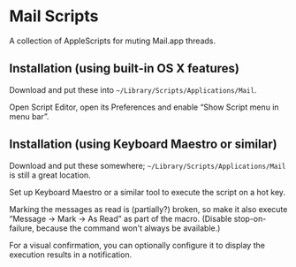 # Mail Scripts

A collection of AppleScripts for muting Mail.app threads.


## Installation (using built-in OS X features)

Download and put these into `~/Library/Scripts/Applications/Mail`.

Open Script Editor, open its Preferences and enable “Show Script menu in menu bar”.


## Installation (using Keyboard Maestro or similar)

Download and put these somewhere; `~/Library/Scripts/Applications/Mail` is still a great location.

Set up Keyboard Maestro or a similar tool to execute the script on a hot key.

Marking the messages as read is (partially?) broken, so make it also execute “Message → Mark → As Read” as part of the macro. (Disable stop-on-failure, because the command won't always be available.)

For a visual confirmation, you can optionally configure it to display the execution results in a notification.
